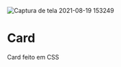 ![Captura de tela 2021-08-19 153249](https://user-images.githubusercontent.com/79206432/130125173-dce08e96-d6ae-4f5f-82b9-44cf4d12ae27.jpg)
# Card
Card feito em CSS
